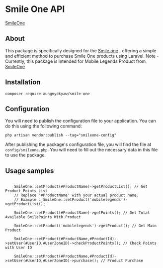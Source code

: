 # Smile One API
[SmileOne](https://www.smile.one/)
## About
This package is specifically designed for the [Smile.one](https://www.smile.one/) , offering a simple and efficient method to purchase Smile One products using Laravel.
Note - Currently, this package is intended for Mobile Legends Product from [SmileOne](https://www.smile.one/)
## Installation
```shel
composer require aungmyokyaw/smile-one
```
## Configuration
You will need to publish the configuration file to your application. You can do this using the following command:
```shel
php artisan vendor:publish --tag="smileone-config"
```
After publishing the package's configuration file, you will find the file at `config/smileone.php`. You will need to fill out the necessary data in this file to use the package.
## Usage samples
```

    SmileOne::setProduct(#ProductName)->getProductList(); // Get Product Points List
    // Replace '#ProductName' with your actual product name.
    // Example : SmileOne::setProduct('mobilelegends')->getProductList();
    
    SmileOne::setProduct(#ProductName)->getPoints(); // Get Total Available SmilePoints With Product
    
    SmileOne::setProduct('mobilelegends')->getProduct(); // Get Main Product
      
    SmileOne::setProduct(#ProductName,#ProductId)->setUser(#UserID,#UserZoneID)->checkProductPoints(); // Check Points with User ID
      
    SmileOne::setProduct(#ProductName,#ProductId)->setUser(#UserID,#UserZoneID)->purchase(); // Product Purchase

```